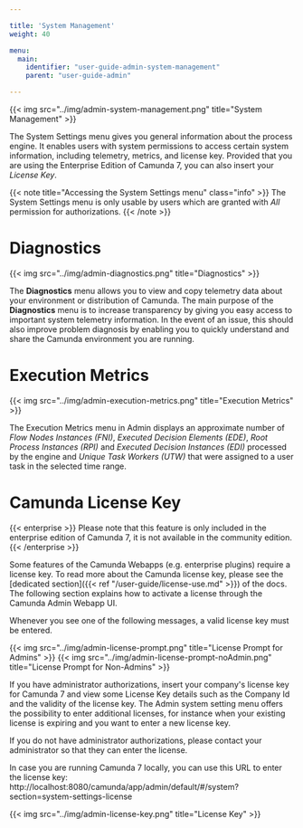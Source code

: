 ```yaml
---

title: 'System Management'
weight: 40

menu:
  main:
    identifier: "user-guide-admin-system-management"
    parent: "user-guide-admin"

---
```



{{< img src="../img/admin-system-management.png" title="System Management" >}}

The System Settings menu gives you general information about the process engine. It enables users with system permissions to access certain system information, including telemetry, metrics, and license key. Provided that you are using the Enterprise Edition of Camunda 7, you can also insert your *License Key*.

{{< note title="Accessing the System Settings menu" class="info" >}}
The System Settings menu is only usable by users which are granted with *All* permission for authorizations.
{{< /note >}}

# Diagnostics

{{< img src="../img/admin-diagnostics.png" title="Diagnostics" >}}

The **Diagnostics** menu allows you to view and copy telemetry data about your environment or distribution of Camunda. The main purpose of the **Diagnostics** menu is to increase transparency by giving you easy access to important system telemetry information. In the event of an issue, this should also improve problem diagnosis by enabling you to quickly understand and share the Camunda environment you are running.

# Execution Metrics

{{< img src="../img/admin-execution-metrics.png" title="Execution Metrics" >}}

The Execution Metrics menu in Admin displays an approximate number of *Flow Nodes Instances (FNI)*, *Executed Decision Elements (EDE)*, *Root Process Instances (RPI)* and *Executed Decision Instances (EDI)* processed by the engine and *Unique Task Workers (UTW)* that were assigned to a user task in the selected time range.

# Camunda License Key

{{< enterprise >}}
  Please note that this feature is only included in the enterprise edition of Camunda 7, it is not 
  available in the community edition.
{{< /enterprise >}}

Some features of the Camunda Webapps (e.g. enterprise plugins) require a license key. To read more about the Camunda
license key, please see the [dedicated section]({{< ref "/user-guide/license-use.md" >}}) of the docs. The following 
section explains how to activate a license through the Camunda Admin Webapp UI.

Whenever you see one of the following messages, a valid license key must be entered.

{{< img src="../img/admin-license-prompt.png" title="License Prompt for Admins" >}}
{{< img src="../img/admin-license-prompt-noAdmin.png" title="License Prompt for Non-Admins" >}}

If you have administrator authorizations, insert your company's license key for Camunda 7 and view 
some License Key details such as the Company Id and the validity of the license key. The Admin system setting menu 
offers the possibility to enter additional licenses, for instance when your existing license is expiring and you want 
to enter a new license key.

If you do not have administrator authorizations, please contact your administrator so that they can enter the license.

In case you are running Camunda 7 locally, you can use this URL to enter the license key:
http://localhost:8080/camunda/app/admin/default/#/system?section=system-settings-license

{{< img src="../img/admin-license-key.png" title="License Key" >}}
